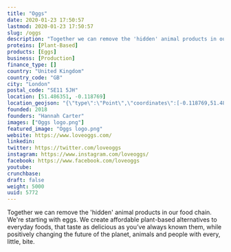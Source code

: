 ```yaml
---
title: "Oggs"
date: 2020-01-23 17:50:57
lastmod: 2020-01-23 17:50:57
slug: /oggs
description: "Together we can remove the 'hidden' animal products in our food chain. We're starting with eggs. We create affordable plant-based alternatives to everyday foods, that taste as delicious as you’ve always known them, while positively changing the future of the planet, animals and people with every, little, bite."
proteins: [Plant-Based]
products: [Eggs]
business: [Production]
finance_type: []
country: "United Kingdom"
country_code: "GB"
city: "London"
postal_code: "SE11 5JH"
location: [51.486351, -0.118769]
location_geojson: "{\"type\":\"Point\",\"coordinates\":[-0.118769,51.486351]}"
founded: 2018
founders: "Hannah Carter"
images: ["Oggs logo.png"]
featured_image: "Oggs logo.png"
website: https://www.loveoggs.com/
linkedin: 
twitter: https://twitter.com/loveoggs
instagram: https://www.instagram.com/loveoggs/
facebook: https://www.facebook.com/loveoggs
youtube: 
crunchbase: 
draft: false
weight: 5000
uuid: 5772
---
```

Together we can remove the 'hidden' animal products in our food chain. We're starting with eggs. We create affordable plant-based alternatives to everyday foods, that taste as delicious as you’ve always known them, while positively changing the future of the planet, animals and people with every, little, bite.
